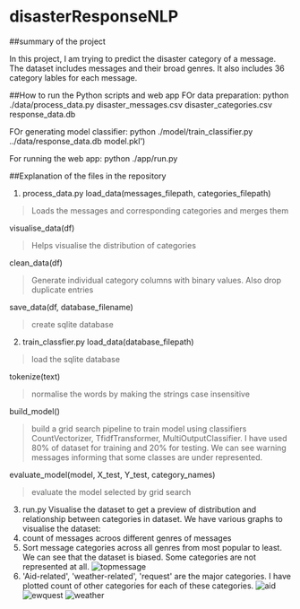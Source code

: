 # disasterResponseNLP
##summary of the project

In this project, I am trying to predict the disaster category of a message. The dataset includes messages and their broad genres. It also includes 36 category lables for each message. 

##How to run the Python scripts and web app
FOr data preparation:
python ./data/process_data.py disaster_messages.csv disaster_categories.csv response_data.db

FOr generating model classifier:
python ./model/train_classifier.py ../data/response_data.db model.pkl')

For running the web app:
python ./app/run.py

##Explanation of the files in the repository
1. process_data.py
load_data(messages_filepath, categories_filepath)
>Loads the messages and corresponding categories and merges them

visualise_data(df)
>Helps visualise the distribution of categories

clean_data(df)
>Generate individual category columns with binary values. Also drop duplicate entries

save_data(df, database_filename)
>create sqlite database

2. train_classfier.py
load_data(database_filepath)
>load the sqlite database

tokenize(text)
>normalise the words by making the strings case insensitive

build_model()
>build a grid search pipeline to train model using classifiers CountVectorizer, TfidfTransformer, MultiOutputClassifier.
I have used 80% of dataset for training and 20% for testing.
We can see warning messages informing that some classes are under represented.

evaluate_model(model, X_test, Y_test, category_names)
>evaluate the model selected by grid search

3. run.py
Visualise the dataset to get a preview of distribution and relationship between categories in dataset.
We have various graphs to visualise the dataset:
1. count of messages acroos different genres of messages
2. Sort message categories across all genres from most popular to least. We can see that the dataset is biased. Some categories are not represented at all. 
![topmessage](https://user-images.githubusercontent.com/33075751/136167877-f690bbcd-3320-4760-a387-49dcd9b20294.png)
3. 'Aid-related', 'weather-related', 'request' are the major categories. I have plotted count of other categories for each of these categories. 
![aid](https://user-images.githubusercontent.com/33075751/136167824-fef56107-8742-4590-866e-db86b5a948af.png)
![ewquest](https://user-images.githubusercontent.com/33075751/136168021-5e903149-9fe1-4bd3-bd64-879c6779e0ec.png)
![weather](https://user-images.githubusercontent.com/33075751/136168043-a5741a8a-594e-4c50-9c7f-6a68fd4b782e.png)

